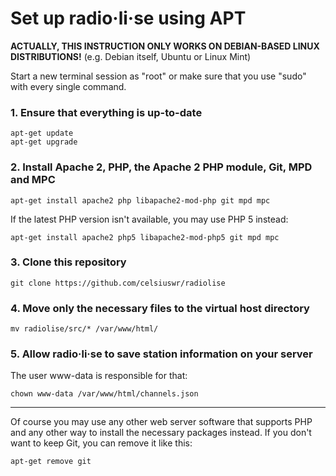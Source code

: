 # Set up radio·li·se using APT

**ACTUALLY, THIS INSTRUCTION ONLY WORKS ON DEBIAN-BASED LINUX DISTRIBUTIONS!** (e.g. Debian itself, Ubuntu or Linux Mint)

Start a new terminal session as "root" or make sure that you use "sudo" with every single command.

### 1. Ensure that everything is up-to-date

    apt-get update
    apt-get upgrade
    
### 2. Install Apache 2, PHP, the Apache 2 PHP module, Git, MPD and MPC
    
    apt-get install apache2 php libapache2-mod-php git mpd mpc
    
If the latest PHP version isn't available, you may use PHP 5 instead:

    apt-get install apache2 php5 libapache2-mod-php5 git mpd mpc
    
### 3. Clone this repository
    
    git clone https://github.com/celsiuswr/radiolise
    
### 4. Move only the necessary files to the virtual host directory
    
    mv radiolise/src/* /var/www/html/
    
### 5. Allow radio·li·se to save station information on your server

The user www-data is responsible for that:
    
    chown www-data /var/www/html/channels.json
-----
Of course you may use any other web server software that supports PHP and any other way to install the necessary packages instead. If you don't want to keep Git, you can remove it like this:

    apt-get remove git
